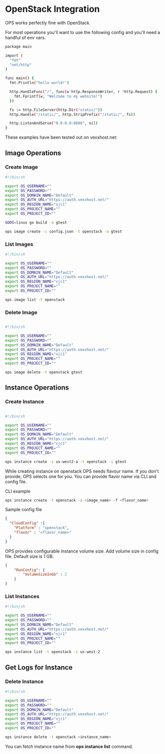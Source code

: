 OpenStack Integration
========================

OPS works perfectly fine with OpenStack.

For most operations you'll want to use the following config and you'll
need a handful of env vars.

```sh
package main

import (
  "fmt"
  "net/http"
)

func main() {
  fmt.Println("hello world!")

  http.HandleFunc("/", func(w http.ResponseWriter, r *http.Request) {
    fmt.Fprintf(w, "Welcome to my website!")
  })

  fs := http.FileServer(http.Dir("static/"))
  http.Handle("/static/", http.StripPrefix("/static/", fs))

  http.ListenAndServe("0.0.0.0:8080", nil)
}
```

These examples have been tested out on vexxhost.net:

## Image Operations
### Create Image

```sh
#!/bin/sh

export OS_USERNAME=""
export OS_PASSWORD=""
export OS_DOMAIN_NAME="Default"
export OS_AUTH_URL="https://auth.vexxhost.net/"
export OS_REGION_NAME="sjc1"
export OS_PROJECT_NAME=""
export OS_PROJECT_ID=""

GOOS=linux go build -o gtest

ops image create -c config.json -t openstack -a gtest
```

### List Images

```sh
#!/bin/sh

export OS_USERNAME=""
export OS_PASSWORD=""
export OS_DOMAIN_NAME="Default"
export OS_AUTH_URL="https://auth.vexxhost.net/"
export OS_REGION_NAME="sjc1"
export OS_PROJECT_NAME=""
export OS_PROJECT_ID=""

ops image list -t openstack
```

### Delete Image

```sh

#!/bin/sh

export OS_USERNAME=""
export OS_PASSWORD=""
export OS_DOMAIN_NAME="Default"
export OS_AUTH_URL="https://auth.vexxhost.net/"
export OS_REGION_NAME="sjc1"
export OS_PROJECT_NAME=""
export OS_PROJECT_ID=""

ops image delete -t openstack gtest
```

## Instance Operations
### Create Instance

```sh

#!/bin/sh

export OS_USERNAME=""
export OS_PASSWORD=""
export OS_DOMAIN_NAME="Default"
export OS_AUTH_URL="https://auth.vexxhost.net/"
export OS_REGION_NAME="sjc1"
export OS_PROJECT_NAME=""
export OS_PROJECT_ID=""

ops instance create -z us-west2-a -t openstack -i gtest
```

While creating instance on openstack OPS needs flavour name. If you don't provide, OPS selects one for you. You can provide flavor name via CLI and config file.

CLI example

```sh
ops instance create -t openstack -a <image_name> -f <flavor_name>
```

Sample config file
```json
{
  "CloudConfig" :{
    "Platform" : "openstack", 
    "flavor" : "<flavor_name>" 
  }
}
```
OPS provides configurable instance volume size. Add volume size in config file. Default size is 1 GB.
``` json
{
    "RunConfig": {
        "VolumeSizeInGb" : 2
    }
}
```
### List Instances

```sh
#!/bin/sh

export OS_USERNAME=""
export OS_PASSWORD=""
export OS_DOMAIN_NAME="Default"
export OS_AUTH_URL="https://auth.vexxhost.net/"
export OS_REGION_NAME="sjc1"
export OS_PROJECT_NAME=""
export OS_PROJECT_ID=""

ops instance list -t openstack -z us-west-2
```

## Get Logs for Instance

### Delete Instance
```sh
#!/bin/sh

export OS_USERNAME=""
export OS_PASSWORD=""
export OS_DOMAIN_NAME="Default"
export OS_AUTH_URL="https://auth.vexxhost.net/"
export OS_REGION_NAME="sjc1"
export OS_PROJECT_NAME=""
export OS_PROJECT_ID=""

ops instance delete -t openstack <instance_name>
```
You can fetch instance name from **ops instance list** command.